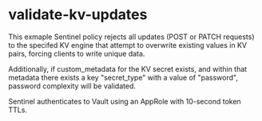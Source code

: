 # validate-kv-updates

This exmaple Sentinel policy rejects all updates (POST or PATCH requests) to
the specifed KV engine that attempt to overwrite existing values in KV pairs,
forcing clients to write unique data.

Additionally, if custom_metadata for the KV secret exists, and within that
metadata there exists a key "secret_type" with a value of "password", password
complexity will be validated.

Sentinel authenticates to Vault using an AppRole with 10-second token TTLs.
